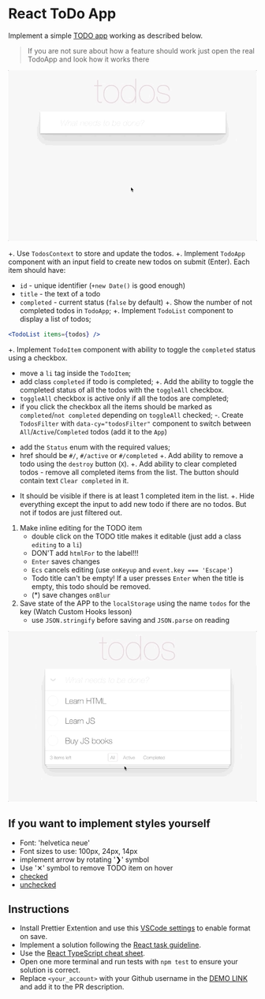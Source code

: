 # React ToDo App

Implement a simple [TODO app](https://todomvc.com/examples/javascript-es6/dist/) working as described below.

> If you are not sure about how a feature should work just open the real TodoApp and look how it works there

![todoapp](./description/todoapp.gif)

+. Use `TodosContext` to store and update the todos.
+. Implement `TodoApp` component with an input field to create new todos on submit (Enter). Each item should have:
   - `id` - unique identifier (`+new Date()` is good enough)
   - `title` - the text of a todo
   - `completed` - current status (`false` by default)
+. Show the number of not completed todos in `TodoApp`;
+. Implement `TodoList` component to display a list of todos;
   ```jsx harmony
   <TodoList items={todos} />
   ```
+. Implement `TodoItem` component with ability to toggle the `completed` status using a checkbox.
   - move a `li` tag inside the `TodoItem`;
   - add class `completed` if todo is completed;
+. Add the ability to toggle the completed status of all the todos with the `toggleAll` checkbox.
   - `toggleAll` checkbox is active only if all the todos are completed;
   - if you click the checkbox all the items should be marked as `completed`/`not completed` depending on `toggleAll` checked;
-. Create `TodosFilter` with `data-cy="todosFilter"` component to switch between `All`/`Active`/`Completed` todos (add it to the `App`)
   + add the `Status` enum with the required values;
   + href should be `#/`, `#/active` or `#/completed`
+. Add ability to remove a todo using the `destroy` button (`X`).
+. Add ability to clear completed todos - remove all completed items from the list. The button should contain text `Clear completed` in it.
   - It should be visible if there is at least 1 completed item in the list.
+. Hide everything except the input to add new todo if there are no todos. But not if todos are just filtered out.
1. Make inline editing for the TODO item
   + double click on the TODO title makes it editable (just add a class `editing` to a `li`)
   + DON'T add `htmlFor` to the label!!!
   + `Enter` saves changes
   + `Ecs` cancels editing (use `onKeyup` and `event.key === 'Escape'`)
   + Todo title can't be empty! If a user presses `Enter` when the title is empty, this todo should be removed.
   + (\*) save changes `onBlur`
1. Save state of the APP to the `localStorage` using the name `todos` for the key (Watch Custom Hooks lesson)
   - use `JSON.stringify` before saving and `JSON.parse` on reading

![todoedit](./description/edittodo.gif)

## If you want to implement styles yourself

- Font: 'helvetica neue'
- Font sizes to use: 100px, 24px, 14px
- implement arrow by rotating '❯' symbol
- Use '✕' symbol to remove TODO item on hover
- [checked](./public/icons/checked.svg)
- [unchecked](./public/icons/unchecked.svg)

## Instructions

- Install Prettier Extention and use this [VSCode settings](https://mate-academy.github.io/fe-program/tools/vscode/settings.json) to enable format on save.
- Implement a solution following the [React task guideline](https://github.com/mate-academy/react_task-guideline#react-tasks-guideline).
- Use the [React TypeScript cheat sheet](https://mate-academy.github.io/fe-program/js/extra/react-typescript).
- Open one more terminal and run tests with `npm test` to ensure your solution is correct.
- Replace `<your_account>` with your Github username in the [DEMO LINK](https://mrsvolodya.github.io/react_todo-app/) and add it to the PR description.
